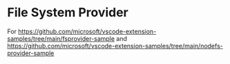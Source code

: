 # File System Provider

For https://github.com/microsoft/vscode-extension-samples/tree/main/fsprovider-sample and https://github.com/microsoft/vscode-extension-samples/tree/main/nodefs-provider-sample
